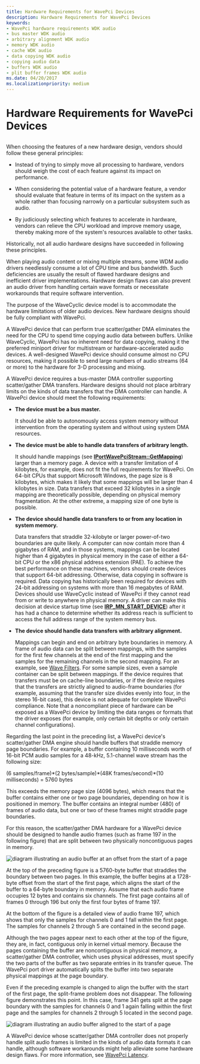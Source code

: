 ```yaml
---
title: Hardware Requirements for WavePci Devices
description: Hardware Requirements for WavePci Devices
keywords:
- WavePci hardware requirements WDK audio
- bus master WDK audio
- arbitrary alignment WDK audio
- memory WDK audio
- cache WDK audio
- data copying WDK audio
- copying audio data
- buffers WDK audio
- plit buffer frames WDK audio
ms.date: 04/20/2017
ms.localizationpriority: medium
---
```


# Hardware Requirements for WavePci Devices


## <span id="hardware_requirements_for_wavepci_devices"></span><span id="HARDWARE_REQUIREMENTS_FOR_WAVEPCI_DEVICES"></span>


When choosing the features of a new hardware design, vendors should follow these general principles:

-   Instead of trying to simply move all processing to hardware, vendors should weigh the cost of each feature against its impact on performance.

-   When considering the potential value of a hardware feature, a vendor should evaluate that feature in terms of its impact on the system as a whole rather than focusing narrowly on a particular subsystem such as audio.

-   By judiciously selecting which features to accelerate in hardware, vendors can relieve the CPU workload and improve memory usage, thereby making more of the system's resources available to other tasks.

Historically, not all audio hardware designs have succeeded in following these principles.

When playing audio content or mixing multiple streams, some WDM audio drivers needlessly consume a lot of CPU time and bus bandwidth. Such deficiencies are usually the result of flawed hardware designs and inefficient driver implementations. Hardware design flaws can also prevent an audio driver from handling certain wave formats or necessitate workarounds that require software intervention.

The purpose of the WaveCyclic device model is to accommodate the hardware limitations of older audio devices. New hardware designs should be fully compliant with WavePci.

A WavePci device that can perform true scatter/gather DMA eliminates the need for the CPU to spend time copying audio data between buffers. Unlike WaveCyclic, WavePci has no inherent need for data copying, making it the preferred miniport driver for multistream or hardware-accelerated audio devices. A well-designed WavePci device should consume almost no CPU resources, making it possible to send large numbers of audio streams (64 or more) to the hardware for 3-D processing and mixing.

A WavePci device requires a bus-master DMA controller supporting scatter/gather DMA transfers. Hardware designs should not place arbitrary limits on the kinds of data transfers that the DMA controller can handle. A WavePci device should meet the following requirements:

-   **The device must be a bus master.**

    It should be able to autonomously access system memory without intervention from the operating system and without using system DMA resources.

-   **The device must be able to handle data transfers of arbitrary length.**

    It should handle mappings (see [**IPortWavePciStream::GetMapping**](/windows-hardware/drivers/ddi/portcls/nf-portcls-iportwavepcistream-getmapping)) larger than a memory page. A device with a transfer limitation of 4 kilobytes, for example, does not fit the full requirements for WavePci. On 64-bit CPUs that support Microsoft Windows, the page size is 8 kilobytes, which makes it likely that some mappings will be larger than 4 kilobytes in size. Data transfers that exceed 32 kilobytes in a single mapping are theoretically possible, depending on physical memory fragmentation. At the other extreme, a mapping size of one byte is possible.

-   **The device should handle data transfers to or from any location in system memory.**

    Data transfers that straddle 32-kilobyte or larger power-of-two boundaries are quite likely. A computer can now contain more than 4 gigabytes of RAM, and in those systems, mappings can be located higher than 4 gigabytes in physical memory in the case of either a 64-bit CPU or the x86 physical address extension (PAE). To achieve the best performance on these machines, vendors should create devices that support 64-bit addressing. Otherwise, data copying in software is required. Data copying has historically been required for devices with 24-bit addressing on systems with more than 16 megabytes of RAM. Devices should use WaveCyclic instead of WavePci if they cannot read from or write to anywhere in physical memory. A driver can make this decision at device startup time (see [**IRP\_MN\_START\_DEVICE**](../kernel/irp-mn-start-device.md)) after it has had a chance to determine whether its address reach is sufficient to access the full address range of the system memory bus.

-   **The device should handle data transfers with arbitrary alignment.**

    Mappings can begin and end on arbitrary byte boundaries in memory. A frame of audio data can be split between mappings, with the samples for the first few channels at the end of the first mapping and the samples for the remaining channels in the second mapping. For an example, see [Wave Filters](wave-filters.md). For some sample sizes, even a sample container can be split between mappings. If the device requires that transfers must be on cache-line boundaries, or if the device requires that the transfers are strictly aligned to audio-frame boundaries (for example, assuming that the transfer size divides evenly into four, in the stereo 16-bit case), this device is not adequate for complete WavePci compliance. Note that a noncompliant piece of hardware can be exposed as a WavePci device by limiting the data ranges or formats that the driver exposes (for example, only certain bit depths or only certain channel configurations).

Regarding the last point in the preceding list, a WavePci device's scatter/gather DMA engine should handle buffers that straddle memory page boundaries. For example, a buffer containing 10 milliseconds worth of 16-bit PCM audio samples for a 48-kHz, 5.1-channel wave stream has the following size:

(6 samples/frame)\*(2 bytes/sample)\*(48K frames/second)\*(10 milliseconds) = 5760 bytes

This exceeds the memory page size (4096 bytes), which means that the buffer contains either one or two page boundaries, depending on how it is positioned in memory. The buffer contains an integral number (480) of frames of audio data, but one or two of these frames might straddle page boundaries.

For this reason, the scatter/gather DMA hardware for a WavePci device should be designed to handle audio frames (such as frame 197 in the following figure) that are split between two physically noncontiguous pages in memory.

![diagram illustrating an audio buffer at an offset from the start of a page](images/framealign.png)

At the top of the preceding figure is a 5760-byte buffer that straddles the boundary between two pages. In this example, the buffer begins at a 1728-byte offset from the start of the first page, which aligns the start of the buffer to a 64-byte boundary in memory. Assume that each audio frame occupies 12 bytes and contains six channels. The first page contains all of frames 0 through 196 but only the first four bytes of frame 197.

At the bottom of the figure is a detailed view of audio frame 197, which shows that only the samples for channels 0 and 1 fall within the first page. The samples for channels 2 through 5 are contained in the second page.

Although the two pages appear next to each other at the top of the figure, they are, in fact, contiguous only in kernel virtual memory. Because the pages containing the buffer are noncontiguous in physical memory, a scatter/gather DMA controller, which uses physical addresses, must specify the two parts of the buffer as two separate entries in its transfer queue. The WavePci port driver automatically splits the buffer into two separate physical mappings at the page boundary.

Even if the preceding example is changed to align the buffer with the start of the first page, the split-frame problem does not disappear. The following figure demonstrates this point. In this case, frame 341 gets split at the page boundary with the samples for channels 0 and 1 again falling within the first page and the samples for channels 2 through 5 located in the second page.

![diagram illustrating an audio buffer aligned to the start of a page](images/framealign2.png)

A WavePci device whose scatter/gather DMA controller does not properly handle split audio frames is limited in the kinds of audio data formats it can handle, although software workarounds might help alleviate some hardware design flaws. For more information, see [WavePci Latency](wavepci-latency.md).

 

